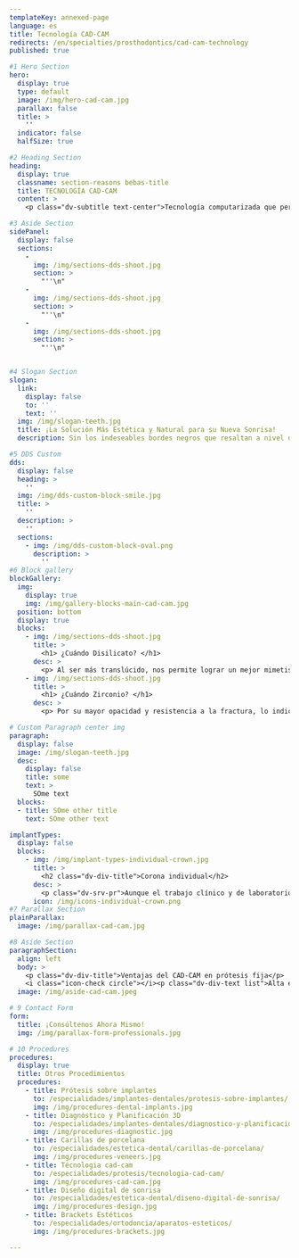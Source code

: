 ```yaml
---
templateKey: annexed-page
language: es
title: Tecnología CAD-CAM
redirects: /en/specialties/prosthodontics/cad-cam-technology
published: true

#1 Hero Section
hero:
  display: true
  type: default
  image: /img/hero-cad-cam.jpg
  parallax: false
  title: >
    ''
  indicator: false
  halfSize: true

#2 Heading Section
heading:
  display: true
  classname: section-reasons bebas-title
  title: TECNOLOGÍA CAD-CAM
  content: >
    <p class="dv-subtitle text-center">Tecnología computarizada que permite el escaneo en 3D, digitalización y transferencia de datos a un software que diseña y confecciona el núcleo de cualquier tipo de restauración totalcerámica a través de la activación y control de un sistema robótico de microfresado.</p>

#3 Aside Section
sidePanel: 
  display: false
  sections: 
    - 
      img: /img/sections-dds-shoot.jpg
      section: > 
        "''\n"
    - 
      img: /img/sections-dds-shoot.jpg
      section: > 
        "''\n"
    - 
      img: /img/sections-dds-shoot.jpg
      section: >
        "''\n"


#4 Slogan Section
slogan:
  link:
    display: false
    to: ''
    text: ''
  img: /img/slogan-teeth.jpg
  title: ¡La Solución Más Estética y Natural para su Nueva Sonrisa!
  description: Sin los indeseables bordes negros que resaltan a nivel de encía en muchas restauraciones fijas de núcleo metálico.

#5 DDS Custom
dds: 
  display: false
  heading: > 
    ''
  img: /img/dds-custom-block-smile.jpg
  title: > 
    ''
  description: > 
    ''
  sections:
    - img: /img/dds-custom-block-oval.png
      description: > 
        ''
#6 Block gallery
blockGallery:
  img: 
    display: true
    img: /img/gallery-blocks-main-cad-cam.jpg
  position: bottom
  display: true
  blocks:
    - img: /img/sections-dds-shoot.jpg
      title: >
        <h1> ¿Cuándo Disilicato? </h1>
      desc: >
        <p> Al ser más translúcido, nos permite lograr un mejor mimetismo con los dientes naturales y es nuestro material de elección para confeccionar incrustaciones, carillas y coronas anteriores sobre sustrato claro. </p>
    - img: /img/sections-dds-shoot.jpg
      title: >
        <h1> ¿Cuándo Zirconio? </h1>
      desc: >
        <p> Por su mayor opacidad y resistencia a la fractura, lo indicamos para coronas posteriores y sobre sustrato oscuro, puentes cerámicos anteriores y posteriores y rehabilitación de implantes dentales. </p>

# Custom Paragraph center img
paragraph:
  display: false
  image: /img/slogan-teeth.jpg
  desc:
    display: false
    title: some
    text: >
      SOme text
  blocks:
  - title: SOme other title
    text: SOme other text

implantTypes:
  display: false
  blocks:
    - img: /img/implant-types-individual-crown.jpg
      title: >
        <h2 class="dv-div-title">Corona individual</h2>
      desc: >
        <p class="dv-srv-pr">Aunque el trabajo clínico y de laboratorio es mucho más complejo que el de una corona o funda dentosoportada <em>(sobre un diente natural)</em>, es la restauración más básica que se puede confeccionar sobre un implante oseointegrado. Están indicadas en casos de implantes unitarios y pueden ser de metal-porcelana, Disilicato de Litio u Óxido de Zirconio <em>(alta estética dental).</em></p>
      icon: /img/icons-individual-crown.png
#7 Parallax Section
plainParallax:
  image: /img/parallax-cad-cam.jpg

#8 Aside Section
paragraphSection:
  align: left
  body: >
    <p class="dv-div-title">Ventajas del CAD-CAM en prótesis fija</p>
    <i class="icon-check circle"></i><p class="dv-div-text list">Alta estética dental debido a que es una tecnología que utiliza sistemas cerámicos de última generación.</p><i class="icon-check circle"></i><p class="dv-div-text list">Tratamiento más conservador que favorece la preservación del tejido dental sano.</p><i class="icon-check circle"></i><p class="dv-div-text list">Coronas y puentes fijos 100% libres de metal.</p><i class="icon-check circle"></i><p class="dv-div-text list">Mayor biocompatibilidad y resistencia a la placa dental.</p><i class="icon-check circle"></i><p class="dv-div-text list">Precisión en la adaptación a los pilares, con un sellado marginal periférico exacto que garantiza su desempeño a largo plazo.</p><i class="icon-check circle"></i><p class="dv-div-text list">Longevidad muy similar a las prótesis tradicionales de metal-porcelana.</p><i class="icon-check circle"></i><p class="dv-div-text list">Rapidez de elaboración, en virtud a que es un sistema robotizado que simplifica el proceso de laboratorio.</p>     
  image: /img/aside-cad-cam.jpeg

# 9 Contact Form
form:
  title: ¡Consúltenos Ahora Mismo!
  img: /img/parallax-form-professionals.jpg

# 10 Procedures
procedures:
  display: true
  title: Otros Procedimientos
  procedures:
    - title: Prótesis sobre implantes
      to: /especialidades/implantes-dentales/protesis-sobre-implantes/
      img: /img/procedures-dental-implants.jpg
    - title: Diagnóstico y Planificación 3D
      to: /especialidades/implantes-dentales/diagnostico-y-planificacion-3d/
      img: /img/procedures-diagnostic.jpg
    - title: Carillas de porcelana
      to: /especialidades/estetica-dental/carillas-de-porcelana/
      img: /img/procedures-veneers.jpg
    - title: Técnologia cad-cam
      to: /especialidades/protesis/tecnologia-cad-cam/
      img: /img/procedures-cad-cam.jpg
    - title: Diseño digital de sonrisa
      to: /especialidades/estetica-dental/diseno-digital-de-sonrisa/
      img: /img/procedures-design.jpg
    - title: Brackets Estéticos
      to: /especialidades/ortodoncia/aparatos-esteticos/
      img: /img/procedures-brackets.jpg

---
```


